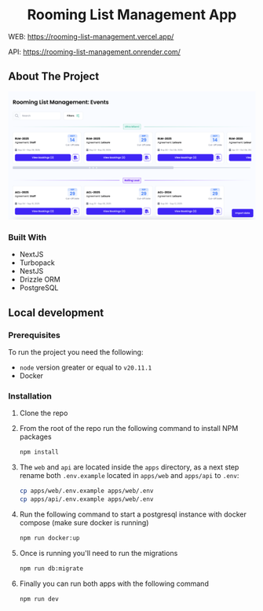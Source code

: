 <a name="readme-top"></a>
<br />
<div align="center">
  <h1 align="center">Rooming List Management App</h1>
</div>

WEB: https://rooming-list-management.vercel.app/

API: https://rooming-list-management.onrender.com/


<!-- ABOUT THE PROJECT -->

## About The Project

![Product Screen Shot](preview-web.png)




### Built With

- NextJS
- Turbopack
- NestJS
- Drizzle ORM
- PostgreSQL

<!-- GETTING STARTED -->

## Local development


### Prerequisites

To run the project you need the following:

- `node` version greater or equal to `v20.11.1`
- Docker


### Installation

1. Clone the repo

2. From the root of the repo run the following command to install NPM packages
   ```sh
   npm install
   ```
3. The `web` and `api` are located inside the `apps` directory, as a next step rename both `.env.example` located in `apps/web` and `apps/api` to `.env`:
    ```sh
   cp apps/web/.env.example apps/web/.env
   cp apps/api/.env.example apps/web/.env
   ```
3. Run the following command to start a postgresql instance with docker compose (make sure docker is running)
   ```sh
   npm run docker:up
   ```
4. Once is running you'll need to run the migrations
   ```sh
   npm run db:migrate
   ```
6. Finally you can run both apps with the following command
   ```sh
   npm run dev
   ```
